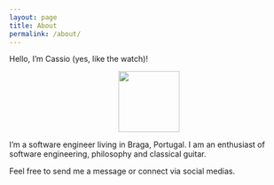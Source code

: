```yaml
---
layout: page
title: About
permalink: /about/
---
```

Hello, I’m Cassio (yes, like the watch)!

<p align="center">
    <img style="width: 110px; height: 110px;" src="{{site.baseurl}}/assets/cassio-green.png">
</p>

I’m a software engineer living in Braga, Portugal. I am an enthusiast of software engineering, philosophy and classical guitar.

Feel free to send me a message or connect via social medias.

